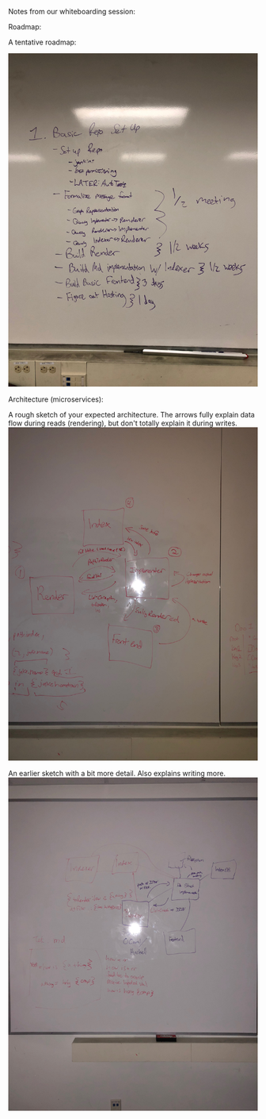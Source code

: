 Notes from our whiteboarding session:

Roadmap:

A tentative roadmap:

![A Tentative Roadmap][roadmap]

Architecture (microservices):

A rough sketch of your expected architecture. The arrows fully explain data flow during reads (rendering), but don't totally explain it during writes.
![coarse_architecture][c_arch]

An earlier sketch with a bit more detail. Also explains writing more.
![fine_architecture][f_arch]

[roadmap]: photos/roadmap.jpg
[c_arch]: photos/architecture.jpg
[f_arch]: photos/fine_grained_architecture.jpg